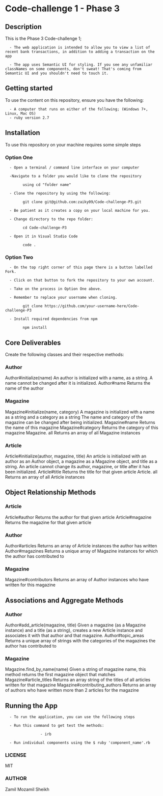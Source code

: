 # Code-challenge 1 - Phase 3

## Description
This is the Phase 3 Code-challenge 1;

      - The web application is intended to allow you to view a list of recent bank transactions, in addition to adding a transaction on the app
      
      - The app uses Semantic UI for styling. If you see any unfamiliar classNames on some components, don't sweat! That's coming from Semantic UI and you shouldn't need to touch it.

## Getting started
To use the content on this repository, ensure you have the following:

      - A computer that runs on either of the following; (Windows 7+, Linux, Mac OS)
      - ruby version 2.7
      
## Installation
To use this repository on your machine requires some simple steps

### Option One
      - Open a terminal / command line interface on your computer

      -Navigate to a folder you would like to clone the repository

            using cd "folder name"
            
      - Clone the repository by using the following:

            git clone git@github.com:zaiky09/Code-challenge-P3.git

      - Be patient as it creates a copy on your local machine for you.

      - Change directory to the repo folder:

            cd Code-challenge-P3

      - Open it in Visual Studio Code

            code .
### Option Two
      - On the top right corner of this page there is a button labelled Fork.

      - Click on that button to fork the repository to your own account.

      - Take on the process in Option One above.

      - Remember to replace your username when cloning.

            git clone https://github.com/your-username-here/Code-challenge-P3
      
      - Install required dependencies from npm

            npm install

## Core Deliverables
Create the following classes and their respective methods:

### Author
Author#initialize(name)
An author is initialized with a name, as a string.
A name cannot be changed after it is initialized.
Author#name
Returns the name of the author
### Magazine
Magazine#initialize(name, category)
A magazine is initialized with a name as a string and a category as a string
The name and category of the magazine can be changed after being initialized.
Magazine#name
Returns the name of this magazine
Magazine#category
Returns the category of this magazine
Magazine. all
Returns an array of all Magazine instances
### Article
Article#initialize(author, magazine, title)
An article is initialized with an author as an Author object, a magazine as a Magazine object, and title as a string.
An article cannot change its author, magazine, or title after it has been initialized.
Article#title
Returns the title for that given article
Article. all
Returns an array of all Article instances
## Object Relationship Methods
### Article
Article#author
Returns the author for that given article
Article#magazine
Returns the magazine for that given article
### Author
Author#articles
Returns an array of Article instances the author has written
Author#magazines
Returns a unique array of Magazine instances for which the author has contributed to
### Magazine
Magazine#contributors
Returns an array of Author instances who have written for this magazine

## Associations and Aggregate Methods
### Author
Author#add_article(magazine, title)
Given a magazine (as a Magazine instance) and a title (as a string), creates a new Article instance and associates it with that author and that magazine.
Author#topic_areas
Returns a unique array of strings with the categories of the magazines the author has contributed to
### Magazine
Magazine.find_by_name(name)
Given a string of magazine name, this method returns the first magazine object that matches
Magazine#article_titles
Returns an array string of the titles of all articles written for that magazine
Magazine#contributing_authors
Returns an array of authors who have written more than 2 articles for the magazine

## Running the App
      - To run the application, you can use the following steps

      - Run this command to get test the methods:
                    
                    - irb
                    
      - Run individual components using the $ ruby 'component_name'.rb
                    
### LICENSE
MIT
      
### AUTHOR
Zamil Mozamil Sheikh
